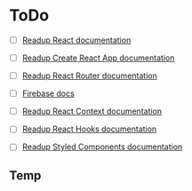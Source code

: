 # ToDo

- [ ] [Readup React documentation](https://reactjs.org/docs/getting-started.html)

- [ ] [Readup Create React App documentation](https://create-react-app.dev/)

- [ ] [Readup React Router documentation](https://reactrouter.com/docs/en/v6)

- [ ] [Firebase docs](https://firebase.google.com/docs/)

- [ ] [Readup React Context documentation](https://reactjs.org/docs/context.html)

- [ ] [Readup React Hooks documentation](https://reactjs.org/docs/hooks-intro.html)

- [ ] [Readup Styled Components documentation](https://styled-components.com/docs/basics)

## Temp
